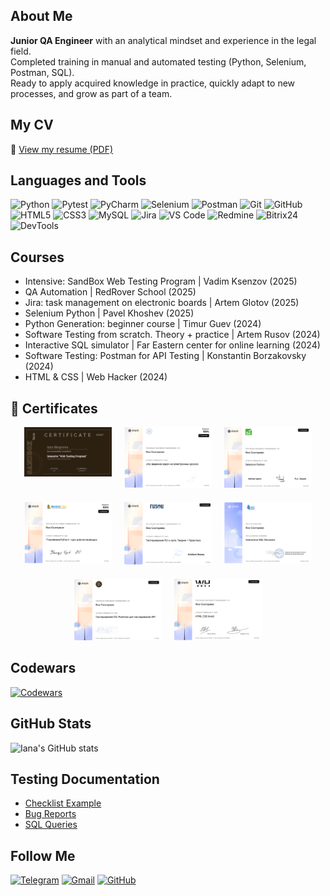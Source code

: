 
## About Me

**Junior QA Engineer** with an analytical mindset and experience in the legal field.  
Completed training in manual and automated testing (Python, Selenium, Postman, SQL).  
Ready to apply acquired knowledge in practice, quickly adapt to new processes, and grow as part of a team.

## My CV
📌 [View my resume (PDF)](https://drive.google.com/file/d/1UMLkq59CevpyXtVJN4xG8YcIQPg5EwNJ/view?usp=sharing)

## Languages and Tools
![Python](https://img.shields.io/badge/Python-3776AB?style=social&logo=python)
![Pytest](https://img.shields.io/badge/Pytest-0A9EDC?style=social&logo=pytest)
![PyCharm](https://img.shields.io/badge/PyCharm-000000?style=social&logo=pycharm)
![Selenium](https://img.shields.io/badge/Selenium-43B02A?style=social&logo=selenium)
![Postman](https://img.shields.io/badge/Postman-FF6C37?style=social&logo=postman)
![Git](https://img.shields.io/badge/Git-F05032?style=social&logo=git)
![GitHub](https://img.shields.io/badge/GitHub-181717?style=social&logo=github)
![HTML5](https://img.shields.io/badge/HTML5-E34F26?style=social&logo=html5)
![CSS3](https://img.shields.io/badge/CSS3-1572B6?style=social&logo=css3)
![MySQL](https://img.shields.io/badge/MySQL-4479A1?style=social&logo=mysql)
![Jira](https://img.shields.io/badge/Jira-0052CC?style=social&logo=jira)
![VS Code](https://img.shields.io/badge/VSCode-007ACC?style=social&logo=visualstudiocode)
![Redmine](https://img.shields.io/badge/Redmine-B32024?style=social&logo=redmine)
![Bitrix24](https://img.shields.io/badge/Bitrix24-0085CA?style=social&logo=bitrix24)
![DevTools](https://img.shields.io/badge/Chrome%20DevTools-4285F4?style=social&logo=google-chrome)

## Courses
- Intensive: SandBox Web Testing Program | Vadim Ksenzov (2025)
- QA Automation | RedRover School (2025)
- Jira: task management on electronic boards | Artem Glotov (2025)
- Selenium Python |  Pavel Khoshev (2025)
- Python Generation: beginner course | Timur Guev (2024)
- Software Testing from scratch. Theory + practice | Artem Rusov (2024)
- Interactive SQL simulator | Far Eastern center for online learning (2024)
- Software Testing: Postman for API Testing | Konstantin Borzakovsky (2024)
- HTML & CSS | Web Hacker (2024)

<h2>🏅 Certificates</h2>

<div align="center" style="max-width: 900px; display: flex; flex-wrap: wrap; justify-content: center; gap: 20px;">

  <a href="https://github.com/i-skogoreva/i-skogoreva/raw/main/assets/Intensive Web Testing program.png" target="_blank">
    <img src="https://github.com/i-skogoreva/i-skogoreva/raw/main/assets/Intensive_thumb.png" alt="Intensive" width="140">
  </a>

  <a href="https://github.com/i-skogoreva/i-skogoreva/raw/main/assets/Jira.pdf" target="_blank">
    <img src="https://github.com/i-skogoreva/i-skogoreva/raw/main/assets/Jira_thumb.png" alt="Jira" width="140">
  </a>

  <a href="https://github.com/i-skogoreva/i-skogoreva/raw/main/assets/Selenium.pdf" target="_blank">
    <img src="https://github.com/i-skogoreva/i-skogoreva/raw/main/assets/Selenium_thumb.png" alt="Selenium" width="140">
  </a>

  <a href="https://github.com/i-skogoreva/i-skogoreva/raw/main/assets/Python.pdf" target="_blank">
    <img src="https://github.com/i-skogoreva/i-skogoreva/raw/main/assets/Python_thumb.png" alt="Python" width="140">
  </a>

  <a href="https://github.com/i-skogoreva/i-skogoreva/raw/main/assets/QA.pdf" target="_blank">
   <img src="https://github.com/i-skogoreva/i-skogoreva/raw/main/assets/QA_thumb.png" alt="QA" width="140">
  </a>
  
  <a href="https://github.com/i-skogoreva/i-skogoreva/raw/main/assets/SQL.pdf" target="_blank">
    <img src="https://github.com/i-skogoreva/i-skogoreva/raw/main/assets/SQL_thumb.png" alt="SQL" width="140">
  </a>

  <a href="https://github.com/i-skogoreva/i-skogoreva/raw/main/assets/TestingAPI.pdf" target="_blank">
   <img src="https://github.com/i-skogoreva/i-skogoreva/raw/main/assets/TestingAPI_thumb.png" alt="API" width="140">
  </a>

  <a href="https://github.com/i-skogoreva/i-skogoreva/raw/main/assets/HTML.pdf" target="_blank">
   <img src="https://github.com/i-skogoreva/i-skogoreva/raw/main/assets/HTML_thumb.png" alt="HTML" width="140">
  </a>
  
</div>


## Codewars
[![Codewars](https://www.codewars.com/users/IanaSkogoreva/badges/small)](https://www.codewars.com/users/IanaSkogoreva)

## GitHub Stats
![Iana's GitHub stats](https://github-readme-stats.vercel.app/api?username=i-skogoreva&show_icons=true&theme=tokyonight)


## Testing Documentation
- [Checklist Example](link)
- [Bug Reports](link)
- [SQL Queries](link)

## Follow Me
[![Telegram](https://img.shields.io/badge/Telegram-2CA5E0?style=for-the-badge&logo=telegram&logoColor=white)](https://t.me/i_skogoreva)
[![Gmail](https://img.shields.io/badge/Gmail-D14836?style=for-the-badge&logo=gmail&logoColor=white)](mailto:iana.skogoreva@gmail.com)
[![GitHub](https://img.shields.io/badge/GitHub-100000?style=for-the-badge&logo=github&logoColor=white)](https://github.com/i-skogoreva)
